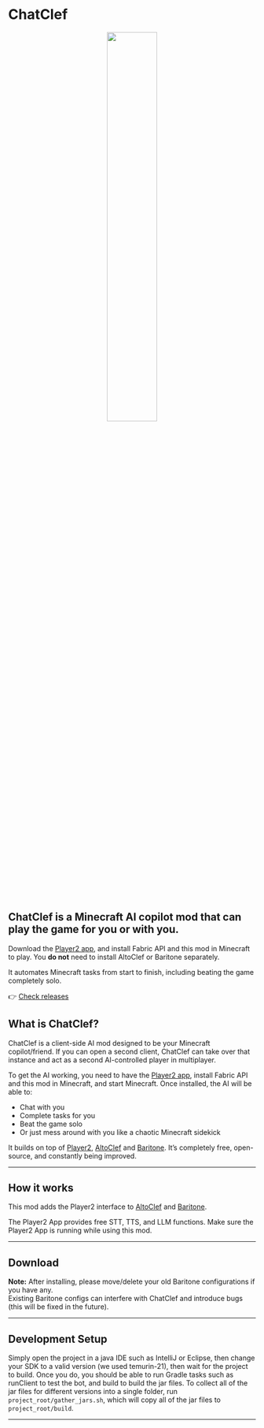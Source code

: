 # ChatClef  
<p align="center">
<img src="https://github.com/user-attachments/assets/52afdd23-3bc9-47c1-9e16-d3b20a6e2e80" width="45%"/>
</p>

## ChatClef is a Minecraft AI copilot mod that can play the game for you or with you. 

Download the [Player2 app](https://player2.game/), and install Fabric API and this mod in Minecraft to play. You **do not** need to install AltoClef or Baritone separately.

It automates Minecraft tasks from start to finish, including beating the game completely solo.

👉 [Check releases](https://github.com/elefant-ai/chatclef/releases)

## What is ChatClef?

ChatClef is a client-side AI mod designed to be your Minecraft copilot/friend.
If you can open a second client, ChatClef can take over that instance and act as a second AI-controlled player in multiplayer.

To get the AI working, you need to have the [Player2 app](https://player2.game/), install Fabric API and this mod in Minecraft, and start Minecraft.
Once installed, the AI will be able to:

- Chat with you
- Complete tasks for you
- Beat the game solo
- Or just mess around with you like a chaotic Minecraft sidekick

It builds on top of [Player2](https://player2.game), [AltoClef](https://github.com/MiranCZ/altoclef) and [Baritone](https://github.com/cabaletta/baritone). It’s completely free, open-source, and constantly being improved.

---

## How it works
This mod adds the Player2 interface to [AltoClef](https://github.com/MiranCZ/altoclef) and [Baritone](https://github.com/cabaletta/baritone).

The Player2 App provides free STT, TTS, and LLM functions. Make sure the Player2 App is running while using this mod.

---

## Download

**Note:** After installing, please move/delete your old Baritone configurations if you have any.  
Existing Baritone configs can interfere with ChatClef and introduce bugs (this will be fixed in the future).

---

## Development Setup

Simply open the project in a java IDE such as IntelliJ or Eclipse, then change your SDK to a valid version (we used temurin-21), then wait for the project to build. Once you do, you should be able to run Gradle tasks such as runClient to test the bot, and build to build the jar files. To collect all of the jar files for different versions into a single folder, run `project_root/gather_jars.sh`, which will copy all of the jar files to `project_root/build`.

---


